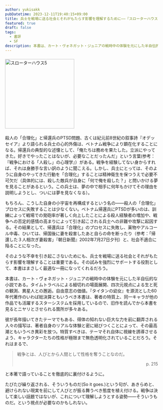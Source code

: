```yaml
---
author: yukisakk
pubDatetime: 2023-12-11T19:40:15+09:00
title: 兵士を戦場に送る社会とそれがもたらす影響を理解するために——『スローターハウス5』
featured: true
draft: false
tags:
  - 書評
  - SF
description: 本書は、カート・ヴォネガット・ジュニアの戦時中の体験を元にした半自伝的な小説である。
---
```


<div style="margin: 20px 0">
<a href="https://www.amazon.co.jp/dp/415010302X/ref=nosim?tag=revbooks084-22" class="inline-block" style="margin: 0; padding: 0; border-width: 0;">     
<img src="https://images-na.ssl-images-amazon.com/images/P/415010302X.09.LZZZZZZZ.jpg" alt="スローターハウス5" style="width: 228px; height: auto; border-radius: 0; margin: 0; padding: 0;"> 
</a>
</div>

殺人の「合理化」と帰還兵のPTSD問題、古くは紀元前8世紀の叙事詩『オデッセイア』より語られる兵士の心的外傷は、ベトナム戦争により顕在化することになる。帰還兵の典型的な述懐として、「俺たちは務めを果たした。立派にやってきた。好きでやったことはないが、必要なことだったんだ」という言葉(参考：『戦争における「人殺し」の心理学』）がある。戦争を経験してない身からすれば、それは身勝手な言い訳のように聞こえる。しかし、兵士にとっては、そのように自身のやってきた行動を「合理化」することは精神衛生を保つうえで必要不可欠だ（具体的には、殺した敵兵が自身に「何で俺を殺した？」と問いかける夢を見ることがあるという。この兵士は、夢の中で相手に何年もかけてその理由を説明しようとし、ついには夢を見なくなる）。

もちろん、こうした自身の小宇宙を再構成するという名の——殺人の「合理化」プロセスに失敗することは少なくない。ベトナム帰還兵にPTSDが多いのは、訓練によって戦場での発砲率が著しく向上したことによる殺人経験者の増加や、戦争への否定的感情の高まりによって引き起こされる兵士への非難や攻撃に起因する。その結果として、帰還兵は「合理化」のプロセスに失敗し、薬物やアルコール中毒、ひいては、帰国後に妻を殺害したあと自らの命を断ったり（参考：「帰還した３人相次ぎ妻殺害」『朝日新聞』2002年7月27日夕刊）と、社会不適合に陥ることになった。

そのような不幸を引き起こさないためにも、兵士を戦場に送る社会とそれがもたらす影響を理解することは重要である。その試みを強烈にサポートする役割として、本書はまさしく最適な一冊になってくれるだろう。

本書は、カート・ヴォネガット・ジュニアの戦時中の体験を元にした半自伝的な小説である。タイムトラベルによる細切れの場面展開、四次元視点による生と死の観測、異星人との邂逅。自由意志の価値。『タイタンの幼女』を源流とした60年代著作のいわば総決算ともいうべき本書は、著者の特質上、同一キャラが他の作品でも活躍するスターシステムを採用しているので、旧作を読んでから本書を見るとニヤリとさせられる箇所が多々ある。

彼が長年描いてきたテーマでもある、得体の知れない巨大な力を前に翻弄される人々の描写は、著者自身のリアルな体験と密に結びつくことによって、その最高潮ともいうべき異彩を放つ。特質すべきは、テーマそれ自体に視線を誘導させるよう、キャラクターたちの性格が極限まで無色透明化されていることだろう。それはまるで、

> 戦争とは、人びとから人間として性格を奪うことなのだ。
>
> <div style="text-align: right;">p. 215</div>

と本著で語っていることを徹底的に裏付けるように。

たびたび繰り返される、そういうものだ(So it goes.)という句が、あきらめと、避けられない現実を前にして人びとが振る舞うべき態度を植え付ける。戦争は決して楽しい話題ではないが、これについて理解しようとする姿勢——そういうものだ。という視点が必要なのかもしれない。
